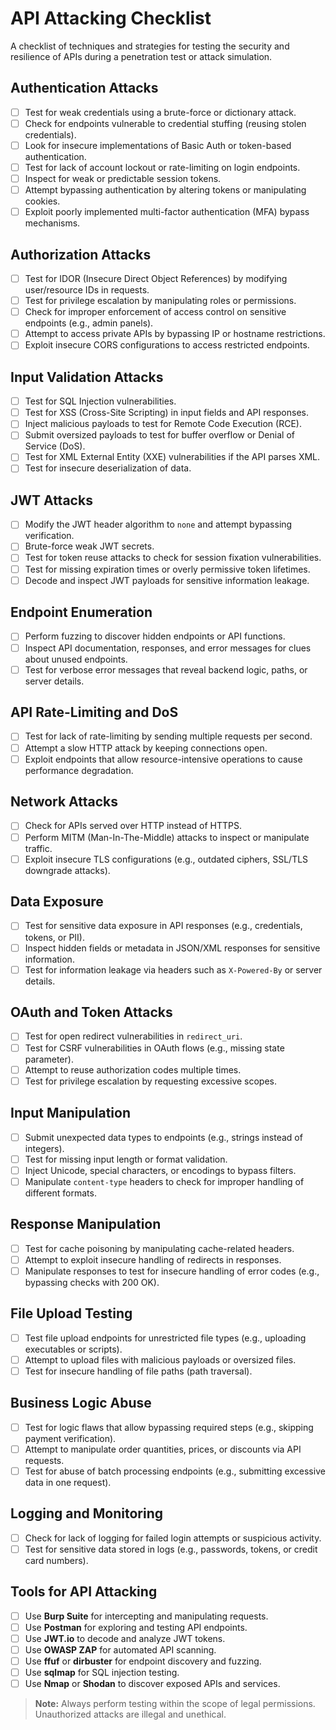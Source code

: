 # API Attacking Checklist

A checklist of techniques and strategies for testing the security and resilience of APIs during a penetration test or attack simulation.

## Authentication Attacks
- [ ] Test for weak credentials using a brute-force or dictionary attack.
- [ ] Check for endpoints vulnerable to credential stuffing (reusing stolen credentials).
- [ ] Look for insecure implementations of Basic Auth or token-based authentication.
- [ ] Test for lack of account lockout or rate-limiting on login endpoints.
- [ ] Inspect for weak or predictable session tokens.
- [ ] Attempt bypassing authentication by altering tokens or manipulating cookies.
- [ ] Exploit poorly implemented multi-factor authentication (MFA) bypass mechanisms.

## Authorization Attacks
- [ ] Test for IDOR (Insecure Direct Object References) by modifying user/resource IDs in requests.
- [ ] Test for privilege escalation by manipulating roles or permissions.
- [ ] Check for improper enforcement of access control on sensitive endpoints (e.g., admin panels).
- [ ] Attempt to access private APIs by bypassing IP or hostname restrictions.
- [ ] Exploit insecure CORS configurations to access restricted endpoints.

## Input Validation Attacks
- [ ] Test for SQL Injection vulnerabilities.
- [ ] Test for XSS (Cross-Site Scripting) in input fields and API responses.
- [ ] Inject malicious payloads to test for Remote Code Execution (RCE).
- [ ] Submit oversized payloads to test for buffer overflow or Denial of Service (DoS).
- [ ] Test for XML External Entity (XXE) vulnerabilities if the API parses XML.
- [ ] Test for insecure deserialization of data.

## JWT Attacks
- [ ] Modify the JWT header algorithm to `none` and attempt bypassing verification.
- [ ] Brute-force weak JWT secrets.
- [ ] Test for token reuse attacks to check for session fixation vulnerabilities.
- [ ] Test for missing expiration times or overly permissive token lifetimes.
- [ ] Decode and inspect JWT payloads for sensitive information leakage.

## Endpoint Enumeration
- [ ] Perform fuzzing to discover hidden endpoints or API functions.
- [ ] Inspect API documentation, responses, and error messages for clues about unused endpoints.
- [ ] Test for verbose error messages that reveal backend logic, paths, or server details.

## API Rate-Limiting and DoS
- [ ] Test for lack of rate-limiting by sending multiple requests per second.
- [ ] Attempt a slow HTTP attack by keeping connections open.
- [ ] Exploit endpoints that allow resource-intensive operations to cause performance degradation.

## Network Attacks
- [ ] Check for APIs served over HTTP instead of HTTPS.
- [ ] Perform MITM (Man-In-The-Middle) attacks to inspect or manipulate traffic.
- [ ] Exploit insecure TLS configurations (e.g., outdated ciphers, SSL/TLS downgrade attacks).

## Data Exposure
- [ ] Test for sensitive data exposure in API responses (e.g., credentials, tokens, or PII).
- [ ] Inspect hidden fields or metadata in JSON/XML responses for sensitive information.
- [ ] Test for information leakage via headers such as `X-Powered-By` or server details.

## OAuth and Token Attacks
- [ ] Test for open redirect vulnerabilities in `redirect_uri`.
- [ ] Test for CSRF vulnerabilities in OAuth flows (e.g., missing state parameter).
- [ ] Attempt to reuse authorization codes multiple times.
- [ ] Test for privilege escalation by requesting excessive scopes.

## Input Manipulation
- [ ] Submit unexpected data types to endpoints (e.g., strings instead of integers).
- [ ] Test for missing input length or format validation.
- [ ] Inject Unicode, special characters, or encodings to bypass filters.
- [ ] Manipulate `content-type` headers to check for improper handling of different formats.

## Response Manipulation
- [ ] Test for cache poisoning by manipulating cache-related headers.
- [ ] Attempt to exploit insecure handling of redirects in responses.
- [ ] Manipulate responses to test for insecure handling of error codes (e.g., bypassing checks with 200 OK).

## File Upload Testing
- [ ] Test file upload endpoints for unrestricted file types (e.g., uploading executables or scripts).
- [ ] Attempt to upload files with malicious payloads or oversized files.
- [ ] Test for insecure handling of file paths (path traversal).

## Business Logic Abuse
- [ ] Test for logic flaws that allow bypassing required steps (e.g., skipping payment verification).
- [ ] Attempt to manipulate order quantities, prices, or discounts via API requests.
- [ ] Test for abuse of batch processing endpoints (e.g., submitting excessive data in one request).

## Logging and Monitoring
- [ ] Check for lack of logging for failed login attempts or suspicious activity.
- [ ] Test for sensitive data stored in logs (e.g., passwords, tokens, or credit card numbers).

## Tools for API Attacking
- [ ] Use **Burp Suite** for intercepting and manipulating requests.
- [ ] Use **Postman** for exploring and testing API endpoints.
- [ ] Use **JWT.io** to decode and analyze JWT tokens.
- [ ] Use **OWASP ZAP** for automated API scanning.
- [ ] Use **ffuf** or **dirbuster** for endpoint discovery and fuzzing.
- [ ] Use **sqlmap** for SQL injection testing.
- [ ] Use **Nmap** or **Shodan** to discover exposed APIs and services.

> **Note:** Always perform testing within the scope of legal permissions. Unauthorized attacks are illegal and unethical.
